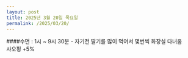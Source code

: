 ```yaml
---
layout: post
title: 2025년 3월 20일 목요일
permalink: /2025/03/20/
---
```

####수면 : 1시 ~ 9시 30분 - 자기전 딸기를 많이 먹어서 몇번씩 화장실 다녀옴<br/>
샤오펑 +5%